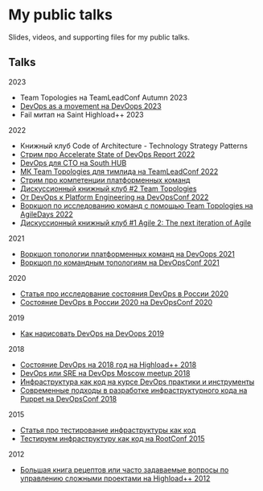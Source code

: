 # My public talks
Slides, videos, and supporting files for my public talks.

## Talks

2023
- Team Topologies на TeamLeadConf Autumn 2023
- [DevOps as a movement на DevOops 2023](https://devoops.ru/talks/46d375e0ad234521a70e6ef6953efc20/)
- Fail митап на Saint Highload++ 2023

2022
- Книжный клуб Code of Architecture - Technology Strategy Patterns
- [Стрим про Accelerate State of DevOps Report 2022](https://t.me/dosepic/64)
- [DevOps для CTO на South HUB](https://www.youtube.com/watch?v=4yP-QwbhySE)
- [МК Team Topologies для тимлида на TeamLeadConf 2022](https://teamleadconf.ru/spb/2022/abstracts/8555)
- [Стрим про компетенции платформенных команд](https://aaleksandrov.me/ru/blog/konspekt-strima-kompetencii-platformennoy-komandy-u-dosepic/)
- [Дискуссионный книжный клуб #2 Team Topologies](https://www.youtube.com/watch?v=zfZilR0iSkA)
- [От DevOps к Platform Engineering на DevOpsConf 2022](https://devopsconf.io/moscow/2022/abstracts/9071)
- [Воркшоп по исследованию команд с помощью Team Topologies на AgileDays 2022](https://msk22.agiledays.ru/?speaker=2826)
- [Дискуссионный книжный клуб #1 Agile 2: The next iteration of Agile](https://www.youtube.com/watch?v=0aIHx0ZFo8g) 

2021
- [Воркшоп топологии платформенных команд на DevOops 2021](https://devoops.ru/talks/team-topologies-workshop/)  
- [Воркшоп по командным топологиям на DevOpsConf 2021](https://devopsconf.io/moscow/2021/abstracts/7572)

2020
- [Статья про исследование состояния DevOps в России 2020](https://habr.com/ru/company/oleg-bunin/blog/524556/)
- [Состояние DevOps в России 2020 на DevOpsConf 2020](https://devopsconf.io/moscow/2020/abstracts/7010)

2019
- [Как нарисовать DevOps на DevOops 2019](https://www.youtube.com/watch?v=pGmORvDwlSE)   

2018
- [Состояние DevOps на 2018 год на Highload++ 2018](https://www.highload.ru/moscow/2018)  
- [DevOps или SRE на DevOps Moscow meetup 2018](https://devops-moscow.timepad.ru/event/688490/)  
- [Инфраструктура как код на курсе DevOps практики и инструменты](https://www.youtube.com/watch?v=ciA4Cezw0AE&t=6s)  
- [Современные подходы в разработке инфраструктурного кода на Puppet на DevOpsConf 2018](https://www.slideshare.net/ikurochkin/puppet-development-kit-and-best-practices)  

2015
- [Статья про тестирование инфраструктуры как код](https://habr.com/ru/company/express42/blog/256725/)  
- [Тестируем инфраструктуру как код на RootConf 2015](https://www.slideshare.net/ikurochkin/rootconf-2015)  

2012
- [Большая книга рецептов или часто задаваемые вопросы по управлению сложными проектами на Highload++ 2012](https://www.slideshare.net/ikurochkin/ss-46998617)
